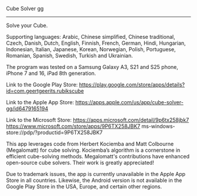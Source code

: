 Cube Solver gg
______________


Solve your Cube.

Supporting languages: Arabic, Chinese simplified, Chinese traditional, Czech, Danish, Dutch, English, Finnish, French, German, Hindi, Hungarian, Indonesian, Italian, Japanese, Korean, Norwegian, Polish, Portuguese, Romanian, Spanish, Swedish, Turkish and Ukrainian.

The program was tested on a Samsung Galaxy A3, S21 and S25 phone, iPhone 7 and 16, iPad 8th generation.

Link to the Google Play Store:
https://play.google.com/store/apps/details?id=com.geertgeerits.rubikscube

Link to the Apple App Store:
https://apps.apple.com/us/app/cube-solver-gg/id6479165194

Link to the Microsoft Store:
https://apps.microsoft.com/detail/9p6tx258jbk7
https://www.microsoft.com/store/apps/9P6TX258JBK7
ms-windows-store://pdp/?productid=9P6TX258JBK7

This app leverages code from Herbert Kociemba and Matt Colbourne (Megalomatt) for cube solving.
Kociemba’s algorithm is a cornerstone in efficient cube-solving methods.
Megalomatt's contributions have enhanced open-source cube solvers.
Their work is greatly appreciated!

Due to trademark issues, the app is currently unavailable in the Apple App Store in all countries.
Likewise, the Android version is not available in the Google Play Store in the USA, Europe, and certain other regions.
